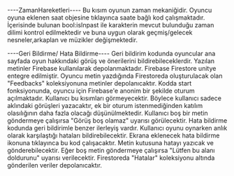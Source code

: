 ----ZamanHareketleri----
Bu kısım oyunun zaman mekaniğidir. Oyuncu oyuna eklenen saat objesine tıklayınca saate bağlı kod çalışmaktadır. İçerisinde bulunan bool:isInpast ile karakterin mevcut bulunduğu zaman dilimi kontrol edilmektedir ve buna uygun olarak geçmiş/gelecek nesneler,arkaplan ve müzikler değişmektedir. 

----Geri Bildirme/ Hata Bildirme----
Geri bildirim kodunda oyuncular ana sayfada oyun hakkındaki görüş ve önerilerini bildirebileceklerdir. Yazılan metinler Firebase kullanılarak depolanmaktadır. Firebase Firestore unitye entegre edilmiştir. Oyuncu metin yazdığında Firestoreda oluşturulacak olan "Feedbacks" koleksiyonuna metinler depolanıcaktır. Kodda start fonksiyonunda, oyuncu için Firebase'e anonim bir şekilde oturum açılmaktadır. Kullanıcı bu kısımları görmeyecektir. Böylece kullanıcı sadece aklındaki görüşleri yazacaktır, ek bir oturum istenmediğinden katılım olasılığının daha fazla olacağı düşünülmektedir. Kullanıcı boş bir metin göndermeye çalışırsa "Görüş boş olamaz" uyarısı görülecektir. 
Hata bildirme kodunda geri bildirimle benzer ilerleyiş vardır. Kullanıcı oyunu oynarken anlık olarak karşılaştığı hataları bildirebilecektir. Ekrana eklenecek hata bildirme ikonuna tıklayınca bu kod çalışacaktır. Metin kutusuna hatayı yazıcak ve gönderebilecektir. Eğer boş metin göndermeye çalışırsa "Lütfen bu alanı doldurunu" uyarısı verilecektir. Firestoreda "Hatalar" koleksiyonu altında gönderilen veriler depolanıcaktır.
